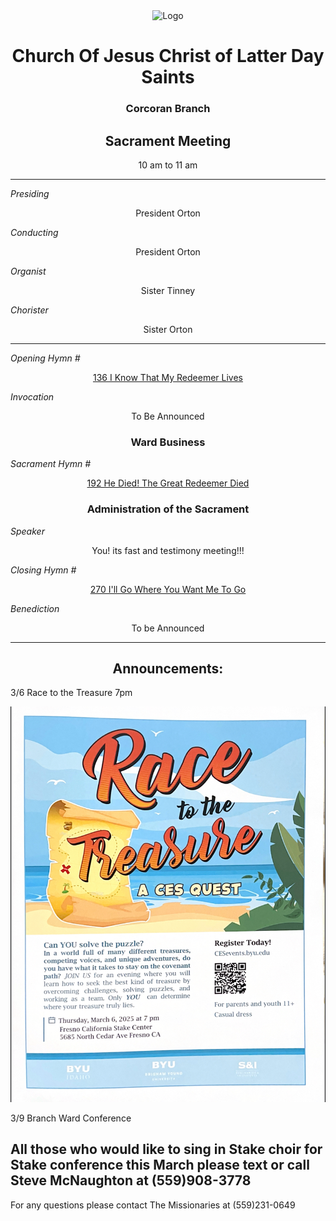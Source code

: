 <div align="center">
  <img src="https://www.churchofjesuschrist.org/imgs/0728e964c81a11eda0a8eeeeac1ec732b0d9f9f4/full/%21640%2C/0/default" alt="Logo">
</div>

<div align="center">
  <h1>Church Of Jesus Christ of Latter Day Saints</h1>  
  <h3>Corcoran Branch</h3>  
  <h2>Sacrament Meeting</h2>  
  10 am to 11 am
</div>

---

*Presiding*  
<div align="center">President Orton</div>

*Conducting*  
<div align="center">President Orton</div>

*Organist*  
<div align="center">Sister Tinney</div>

*Chorister*  
<div align="center">Sister Orton</div>

---

*Opening Hymn #*  
<div align="center">
  <a href="https://www.churchofjesuschrist.org/study/manual/hymns/i-know-that-my-redeemer-lives?lang=eng">136 I Know That My Redeemer Lives</a>
</div>

*Invocation*  
<div align="center">To Be Announced</div>

<div align="center">
  <h3>Ward Business</h3>
</div>

*Sacrament Hymn #*  
<div align="center">
  <a href="https://www.churchofjesuschrist.org/study/manual/hymns/he-died-the-great-redeemer-died?lang=eng">192 He Died! The Great Redeemer Died</a>
</div>

<div align="center">
  <h3>Administration of the Sacrament</h3>
</div>
<!---
*Speaker*
<div align="center"> Sister Borcik
</div>

*intermediate Hymn #*  

<div align="center">
  <a href="https://www.churchofjesuschrist.org/study/music/hymns-for-home-and-church/this-little-light-of-mine-release-3?lang=eng">1028 This Little Light Of Mine </a>
</div>
--->

*Speaker*  

<div align="center"> You! its fast and testimony meeting!!!
</div>


*Closing Hymn #*  

<div align="center">
  <a href="https://www.churchofjesuschrist.org/study/manual/hymns/ill-go-where-you-want-me-to-go?lang=eng">270 I'll Go Where You Want Me To Go</a>
</div>


*Benediction*  
<div align="center">To be Announced</div>

---

<div align="center">
  <h2>Announcements:</h2>
</div>

3/6 Race to the Treasure 7pm
<div align="center">
  <img src="https://github.com/AOrto/AOrto.github.io/blob/main/IMG_1719.jpeg?raw=true" alt="flyer 3">
</div>

3/9 Branch Ward Conference

All those who would like to sing in Stake choir for Stake conference this March please text or call Steve McNaughton at (559)908-3778
---

For any questions please contact The Missionaries at (559)231-0649
